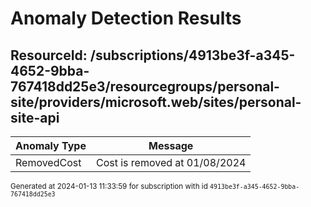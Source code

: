 # Anomaly Detection Results

## ResourceId: /subscriptions/4913be3f-a345-4652-9bba-767418dd25e3/resourcegroups/personal-site/providers/microsoft.web/sites/personal-site-api

| Anomaly Type | Message |
|---|---|
|RemovedCost| Cost is removed at 01/08/2024|


<sup>Generated at 2024-01-13 11:33:59 for subscription with id `4913be3f-a345-4652-9bba-767418dd25e3`</sup>
